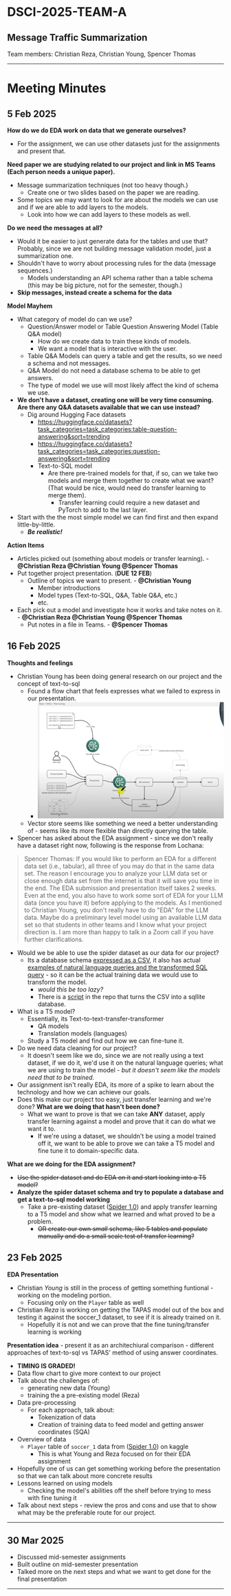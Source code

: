 # DSCI-2025-TEAM-A
## Message Traffic Summarization
Team members: Christian Reza, Christian Young, Spencer Thomas

---
# Meeting Minutes

## 5 Feb 2025

**How do we do EDA work on data that we generate ourselves?**
 * For the assignment, we can use other datasets just for the assignments and present that.

**Need paper we are studying related to our project and link in MS Teams (Each person needs a unique paper).**
* Message summarization techniques (not too heavy though.)
  * Create one or two slides based on the paper we are reading.
* Some topics we may want to look for are about the models we can use and if we are able to add layers to the models.
  * Look into how we can add layers to these models as well.

**Do we need the messages at all?**
* Would it be easier to just generate data for the tables and use that? Probably, since we are not building message validation model, just a summarization one.
* Shouldn't have to worry about processing rules for the data (message sequences.)
  * Models understanding an API schema rather than a table schema (this may be big picture, not for the semester, though.)
* **Skip messages, instead create a schema for the data**

**Model Mayhem**
* What category of model do can we use?
  * Question/Answer model or Table Question Answering Model (Table Q&A model)
    * How do we create data to train these kinds of models.
    * We want a model that is interactive with the user.
  * Table Q&A Models can query a table and get the results, so we need a schema and not messages.
  * Q&A Model do not need a database schema to be able to get answers.
  * The type of model we use will most likely affect the kind of schema we use.
* **We don't have a dataset, creating one will be very time consuming. Are there any Q&A datasets available that we can use instead?**
  * Dig around Hugging Face datasets
    * https://huggingface.co/datasets?task_categories=task_categories:table-question-answering&sort=trending
    * https://huggingface.co/datasets?task_categories=task_categories:question-answering&sort=trending
    * Text-to-SQL model
      * Are there pre-trained models for that, if so, can we take two models and merge them together to create what we want? (That would be nice, would need do transfer learning to merge them).
        * Transfer learning could require a new dataset and PyTorch to add to the last layer.
* Start with the the most simple model we can find first and then expand little-by-little.
  * ***Be realistic!***

**Action Items**
 * Articles picked out (something about models or transfer learning). - **@Christian Reza @Christian Young @Spencer Thomas**
 * Put together project presentation. (**DUE 12 FEB**)
   * Outline of topics we want to present. - **@Christian Young**
     * Member introductions
     * Model types (Text-to-SQL, Q&A, Table Q&A, etc.)
     * etc.
 * Each pick out a model and investigate how it works and take notes on it. - **@Christian Reza @Christian Young @Spencer Thomas**
   * Put notes in a file in Teams. - **@Spencer Thomas**

## 16 Feb 2025

**Thoughts and feelings**
* Christian Young has been doing general research on our project and the concept of text-to-sql
  * Found a flow chart that feels expresses what we failed to express in our presentation.
    * ![text-to-sql flow chart](documentation/text-to-sql-flowchart.png)
  * Vector store seems like something we need a better understanding of - seems like its more flexible than directly querying the table.
* Spencer has asked about the EDA assignment - since we don't really have a dataset right now, following is the response from Lochana:
> Spencer Thomas: If you would like to perform an EDA for a different data set (i.e., tabular), all three of you may do that in the same data set. The reason I encourage you to analyze your LLM data set or close enough data set from the internet is that it will save you time in the end. The EDA submission and presentation itself takes 2 weeks. Even at the end, you also have to work some sort of EDA for your LLM data (once you have it) before applying to the models. 
As I mentioned to Christian Young, you don't really have to do "EDA" for the LLM data.  Maybe do a preliminary level model using an available LLM data set so that students in other teams and I know what your project direction is. I am more than happy to talk in a Zoom call if you have further clarifications.
* Would we be able to use the spider dataset as our data for our project?
  * Its a database schema [expressed as a CSV](https://github.com/jkkummerfeld/text2sql-data/blob/master/data/spider-schema.csv), it also has actual [examples of natural language queries and the transformed SQL query](https://raw.githubusercontent.com/jkkummerfeld/text2sql-data/refs/heads/master/data/spider.json) - so it can be the actual training data we would use to transform the model.
    * *would this be too lazy?*
    * There is a [script](https://github.com/jkkummerfeld/text2sql-data/blob/master/tools/spider_schema_to_sqlite.py) in the repo that turns the CSV into a sqllite database.
* What is a T5 model?
  * Essentially, its Text-to-text-transfer-transformer
    * QA models
    * Translation models (languages)
  * Study a T5 model and find out how we can fine-tune it.
* Do we need data cleaning for our project?
  * It doesn't seem like we do, since we are not really using a text dataset, if we do it, we'd use it on the natural language queries; what we are using to train the model - *but it doesn't seem like the models need that to be trained.*
* Our assignment isn't really EDA, its more of a spike to learn about the technology and how we can achieve our goals.
* Does this make our project too easy, just transfer learning and we're done? **What are we doing that hasn't been done?**
  * What we want to prove is that we can take **ANY** dataset, apply transfer learning against a model and prove that it can do what we want it to. 
    * If we're using a dataset, we shouldn't be using a model trained off it, we want to be able to prove we can take a T5 model and fine tune it to domain-specific data.

**What are we doing for the EDA assignment?**
* ~~Use the spider dataset and do EDA on it and start looking into a T5 model?~~
* **Analyze the spider dataset schema and try to populate a database and get a text-to-sql model working**
  * Take a pre-existing dataset ([Spider 1.0](https://www.kaggle.com/datasets/jeromeblanchet/yale-universitys-spider-10-nlp-dataset/code)) and apply transfer learning to a T5 model and show what we learned and what proved to be a problem.
    * ~~OR create our own *small* schema, like 5 tables and populate manually and do a small scale test of transfer learning?~~


## 23 Feb 2025

**EDA Presentation**
* Christian *Young* is still in the process of getting something funtional - working on the modeling portion.
  * Focusing only on the `Player` table as well
* Christian *Reza* is working on getting the TAPAS model out of the box and testing it against the soccer_1 dataset, to see if it is already trained on it.
  * Hopefully it is not and we can prove that the fine tuning/transfer learning is working

**Presentation idea** - present it as an architechiural comparison - different approaches of text-to-sql vs TAPAS' method of using answer coordinates.
* **TIMING IS GRADED!**
* Data flow chart to give more context to our project
* Talk about the challenges of:
  *  generating new data (Young)
  * training the a pre-existing model (Reza)
* Data pre-processing
  * For each approach, talk about:
    * Tokenization of data
    * Creation of training data to feed model and getting answer coordinates (SQA)
* Overview of data
  *  `Player` table of `soccer_1` data from ([Spider 1.0](https://www.kaggle.com/datasets/jeromeblanchet/yale-universitys-spider-10-nlp-dataset/code)) on kaggle
     *  This is what Young and Reza focused on for their EDA assignment
* Hopefully one of us can get something working before the presentation so that we can talk about more concrete results
* Lessons learned on using models
  * Checking the model's abilities off the shelf before trying to mess with fine tuning it
* Talk about next steps - review the pros and cons and use that to show what may be the preferable route for our project.

---- 

## 30 Mar 2025

* Discussed mid-semester assignments
* Built outline on mid-semester presentation
* Talked more on the next steps and what we want to get done for the final presentation

----  